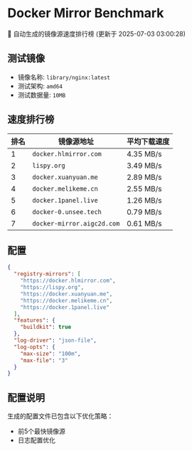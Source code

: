 # Docker Mirror Benchmark

🚀 自动生成的镜像源速度排行榜 (更新于 2025-07-03 03:00:28)

## 测试镜像
- 镜像名称: `library/nginx:latest`
- 测试架构: `amd64`
- 测试数据量: `10MB`

## 速度排行榜
| 排名 | 镜像源地址 | 平均下载速度 |
|------|------------|--------------|
| 1 | `docker.hlmirror.com` | 4.35 MB/s |
| 2 | `lispy.org` | 3.49 MB/s |
| 3 | `docker.xuanyuan.me` | 2.89 MB/s |
| 4 | `docker.melikeme.cn` | 2.55 MB/s |
| 5 | `docker.1panel.live` | 1.26 MB/s |
| 6 | `docker-0.unsee.tech` | 0.79 MB/s |
| 7 | `docker-mirror.aigc2d.com` | 0.61 MB/s |

## 配置

```json
{
  "registry-mirrors": [
    "https://docker.hlmirror.com",
    "https://lispy.org",
    "https://docker.xuanyuan.me",
    "https://docker.melikeme.cn",
    "https://docker.1panel.live"
  ],
  "features": {
    "buildkit": true
  },
  "log-driver": "json-file",
  "log-opts": {
    "max-size": "100m",
    "max-file": "3"
  }
}
```

## 配置说明
生成的配置文件已包含以下优化策略：
- 前5个最快镜像源
- 日志配置优化

